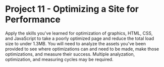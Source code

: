 # Project 11 - Optimizing a Site for Performance

Apply the skills you've learned for optimization of graphics, HTML, CSS, and JavaScript to take a poorly optimized page and reduce the total load size to under 1.3MB. You will need to analyze the assets you've been provided to see where optimizations can and need to be made, make those optimizations, and measure their success. Multiple analyzation, optimization, and measuring cycles may be required.
